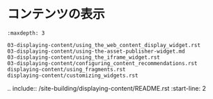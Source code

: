 # コンテンツの表示

```{toctree}
:maxdepth: 3

03-displaying-content/using_the_web_content_display_widget.rst
03-displaying-content/using-the-asset-publisher-widget.md
03-displaying-content/using_the_iframe_widget.rst
03-displaying-content/configuring_content_recommendations.rst
displaying-content/using_fragments.rst
displaying-content/customizing_widgets.rst
```

.. include:: /site-building/displaying-content/README.rst
   :start-line: 2